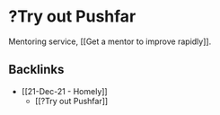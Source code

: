 # ?Try out Pushfar
Mentoring service, [[Get a mentor to improve rapidly]].

## Backlinks
* [[21-Dec-21 - Homely]]
	* [[?Try out Pushfar]]

<!-- #service/project #home/project -->

<!-- {BearID:FF41D2BF-21C7-49E2-9CDD-4072177FC4B2-86920-000012E9809BC35F} -->
